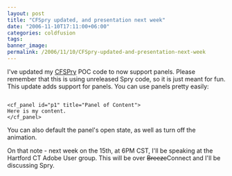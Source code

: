 ```yaml
---
layout: post
title: "CFSpry updated, and presentation next week"
date: "2006-11-10T17:11:00+06:00"
categories: coldfusion 
tags: 
banner_image: 
permalink: /2006/11/10/CFSpry-updated-and-presentation-next-week
---
```


I've updated my <a href="http://cfspry.riaforge.org">CFSPry</a> POC code to now support panels. Please remember that this is using unreleased Spry code, so it is just meant for fun. This update adds support for panels. You can use panels pretty easily:

<code>
&lt;cf_panel id="p1" title="Panel of Content"&gt;
Here is my content.
&lt;/cf_panel&gt;
</code>

You can also default the panel's open state, as well as turn off the animation.

On that note - next week on the 15th, at 6PM CST, I'll be speaking at the Hartford CT Adobe User group. This will be over <strike>Breeze</strike>Connect and I'll be discussing Spry.